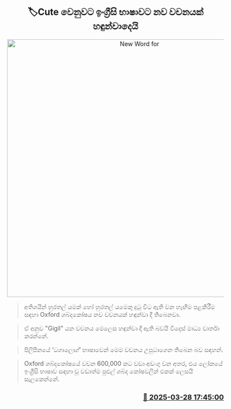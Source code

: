 <p align='center'><b><h2 align='center' title='New Word for 'Cute' Added to the Oxford Dictionary'>🏷Cute වෙනුව​ට ඉංග්‍රීසි භාෂාවට නව වචනයක් හඳුන්වාදෙයි</h2></b></p>
<p align='center'><img src='https://helakuru.sgp1.cdn.digitaloceanspaces.com/esana/images/lib/cute-1.jpg' width='600' alt='New Word for 'Cute' Added to the Oxford Dictionary'></p>

> අතිශයින් හුරතල් යමක් හෝ හුරතල් යමෙකු දුටු විට ඇති වන හැඟීම පළකිරීම සඳහා Oxford ශබ්දකෝෂ​ය නව වචනයක් හඳුන්වා දී තිබෙනවා.

> ඒ අනුව "Gigil" යන ​වචනය මෙලෙස ​හඳුන්වා දී ඇති බවයි විදෙස් මාධ්‍ය වාර්තා කරන්නේ.

> පිලිපීනයේ ‘ටගාලොග්’ භාෂාවෙන් මෙම වචනය උපුටාගෙන තිබෙන බව සඳහන්.

> Oxford ශබ්දකෝෂ​යේ වචන 600,000 කට වඩා අඩංගු වන අතර, එය ලෝකයේ ඉංග්‍රීසි භාෂාව සඳහා වූ වඩාත්ම පුළුල් ශබ්ද කෝෂවලින් එකක් ලෙසයි සැලකෙන්නේ.



<h3 align='right'><a href='https://www.helakuru.lk/esana/p/108737/'>📅 2025-03-28 17:45:00</a></h3>
